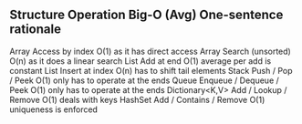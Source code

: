 Structure 	        Operation 	                    Big-O (Avg) One-sentence rationale
--------------------------------------------------------------------------------------
Array 	            Access by index 		        O(1) as it has direct access
Array 	            Search (unsorted) 		        O(n) as it does a linear search
List<T> 	        Add at end 		                O(1) average per add is constant
List<T> 	        Insert at index 		        O(n) has to shift tail elements
Stack<T> 	        Push / Pop / Peek 		        O(1) only has to operate at the ends
Queue<T> 	        Enqueue / Dequeue / Peek 		O(1) only has to operate at the ends
Dictionary<K,V> 	Add / Lookup / Remove 		    O(1) deals with keys
HashSet<T> 	        Add / Contains / Remove 	    O(1) uniqueness is enforced